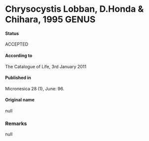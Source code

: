 Chrysocystis Lobban, D.Honda & Chihara, 1995 GENUS
=======

#### Status
ACCEPTED

#### According to
The Catalogue of Life, 3rd January 2011

#### Published in
Micronesica 28 (1), June: 96.

#### Original name
null

### Remarks
null